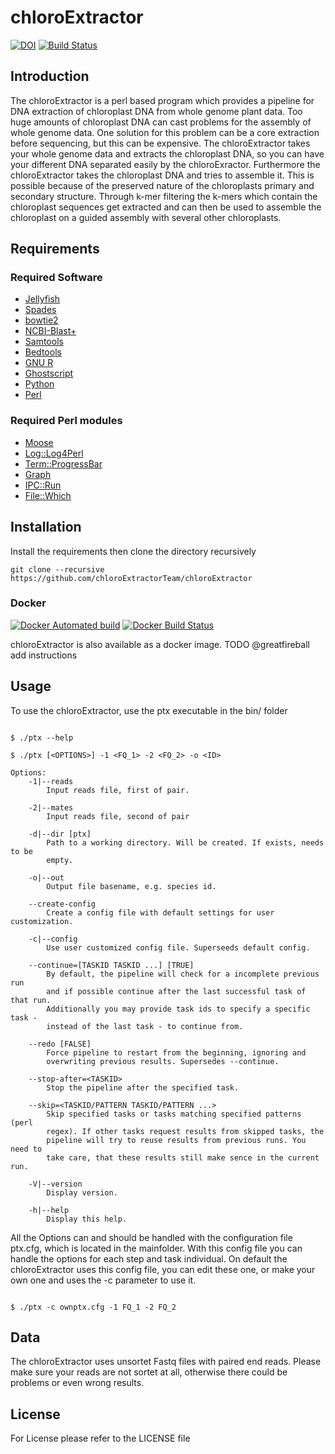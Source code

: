 # chloroExtractor

[![DOI](https://zenodo.org/badge/DOI/10.5281/zenodo.883594.svg)](https://doi.org/10.5281/zenodo.883594)
[![Build Status](https://www.travis-ci.org/chloroExtractorTeam/chloroExtractor.svg)](https://www.travis-ci.org/chloroExtractorTeam/chloroExtractor)

## Introduction
The chloroExtractor is a perl based program which provides a pipeline for DNA extraction of chloroplast DNA from whole genome plant data.
Too huge amounts of chloroplast DNA can cast problems for the assembly of whole genome data.
One solution for this problem can be a core extraction before sequencing, but this can be expensive.
The chloroExtractor takes your whole genome data and extracts the chloroplast DNA, so you can have your different DNA separated easily by the chloroExractor.
Furthermore the chloroExtractor takes the chloroplast DNA and tries to assemble it.
This is possible because of the preserved nature of the chloroplasts primary and secondary structure.
Through k-mer filtering the k-mers which contain the chloroplast sequences get extracted and can then be used to assemble the chloroplast on a guided assembly with several other chloroplasts.



## Requirements
### Required Software
 - [Jellyfish](http://www.cbcb.umd.edu/software/jellyfish/ "Jellyfish K-mer counter")
 - [Spades](http://cab.spbu.ru/software/spades/ "SPAdes assamlber")
 - [bowtie2]()
 - [NCBI-Blast+]()
 - [Samtools]()
 - [Bedtools]()
 - [GNU R]()
 - [Ghostscript]()
 - [Python]()
 - [Perl]()
### Required Perl modules
 - [Moose](http://search.cpan.org/~ether/Moose-2.2006/lib/Moose.pm "Moose Perl5-integration")
 - [Log::Log4Perl](http://search.cpan.org/~mschilli/Log-Log4perl-1.49/lib/Log/Log4perl.pm "Log4Perl Perl5-Integration")
 - [Term::ProgressBar](http://search.cpan.org/~manwar/Term-ProgressBar-2.21/lib/Term/ProgressBar.pm "Term::ProgressBar Perl5-Integration")
 - [Graph]()
 - [IPC::Run]()
 - [File::Which]()

## Installation
Install the requirements then clone the directory recursively
```shell
git clone --recursive https://github.com/chloroExtractorTeam/chloroExtractor
```

### Docker
[![Docker Automated build](https://img.shields.io/docker/automated/chloroextractorteam/chloroextractor.svg?style=plastic)](https://hub.docker.com/r/chloroextractorteam/chloroextractor/)
[![Docker Build Status](https://img.shields.io/docker/build/chloroextractorteam/chloroextractor.svg?style=plastic)](https://hub.docker.com/r/chloroextractorteam/chloroextractor/)


chloroExtractor is also available as a docker image.
TODO @greatfireball add instructions

## Usage
To use the chloroExtractor, use the ptx executable in the bin/ folder


```shell

$ ./ptx --help

```

```shell
$ ./ptx [<OPTIONS>] -1 <FQ_1> -2 <FQ_2> -o <ID>

Options:
    -1|--reads
        Input reads file, first of pair.

    -2|--mates
        Input reads file, second of pair

    -d|--dir [ptx]
        Path to a working directory. Will be created. If exists, needs to be
        empty.

    -o|--out
        Output file basename, e.g. species id.

    --create-config
        Create a config file with default settings for user customization.

    -c|--config
        Use user customized config file. Superseeds default config.

    --continue=[TASKID TASKID ...] [TRUE]
        By default, the pipeline will check for a incomplete previous run
        and if possible continue after the last successful task of that run.
        Additionally you may provide task ids to specify a specific task -
        instead of the last task - to continue from.

    --redo [FALSE]
        Force pipeline to restart from the beginning, ignoring and
        overwriting previous results. Supersedes --continue.

    --stop-after=<TASKID>
        Stop the pipeline after the specified task.

    --skip=<TASKID/PATTERN TASKID/PATTERN ...>
        Skip specified tasks or tasks matching specified patterns (perl
        regex). If other tasks request results from skipped tasks, the
        pipeline will try to reuse results from previous runs. You need to
        take care, that these results still make sence in the current run.

    -V|--version
        Display version.

    -h|--help
        Display this help.
```

All the Options can and should be handled with the configuration file ptx.cfg, which is located in the mainfolder. With this config file you can handle the options for each step and task individual.
On default the chloroExtractor uses this config file, you can edit these one, or make your own one and uses the -c parameter to use it.

```shell

$ ./ptx -c ownptx.cfg -1 FQ_1 -2 FQ_2

```

## Data
The chloroExtractor uses unsortet Fastq files with paired end reads. Please make sure your reads are not sortet at all, otherwise there could be problems or even wrong results. 


## License
For License please refer to the LICENSE file
